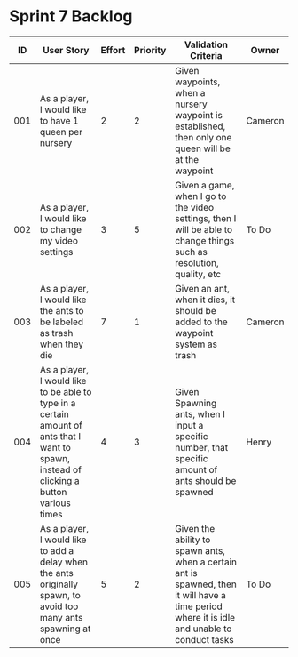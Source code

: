 # Sprint 7 Backlog
| ID | User Story | Effort | Priority | Validation Criteria | Owner |
|----|------------|--------|----------|---------------------|-------|
| 001 | As a player, I would like to have 1 queen per nursery | 2 | 2 | Given waypoints, when a nursery waypoint is established, then only one queen will be at the waypoint | Cameron |
| 002 | As a player, I would like to change my video settings  | 3 | 5 | Given a game, when I go to the video settings, then I will be able to change things such as resolution, quality, etc | To Do | 
| 003 | As a player, I would like the ants to be labeled as trash when they die | 7 | 1 | Given an ant, when it dies, it should be added to the waypoint system as trash | Cameron | 
| 004 | As a player, I would like to be able to type in a certain amount of ants that I want to spawn, instead of clicking a button various times | 4 | 3 | Given Spawning ants, when I input a specific number, that specific amount of ants should be spawned | Henry | 
| 005 |	As a player, I would like to add a delay when the ants originally spawn, to avoid too many ants spawning at once	| 5 |	2 |	Given the ability to spawn ants, when a certain ant is spawned, then it will have a time period where it is idle and unable to conduct tasks |	To Do |
